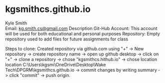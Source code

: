 # kgsmithcs.github.io

Kyle Smith  
Email: kg.smith.cs@gmail.com
Description Git-Hub Account: This account will be used for both educational and personal purposes
Repository: Empty repository used to add files for future assignments for class

Steps to clone: 
Created repository via github.com using "+" -> New repository -> create repository name -> open up github desktop -> click on "+" -> clone a repository -> chose "kgsmithcs.hithub.io" -> chose location location C:\Users\kgsmi\OneDrive\Desktop\Wake Tech\DPGRM\kgsmithcs.github.io -> commit changes by writing summary -> click "commit" -> push origin.